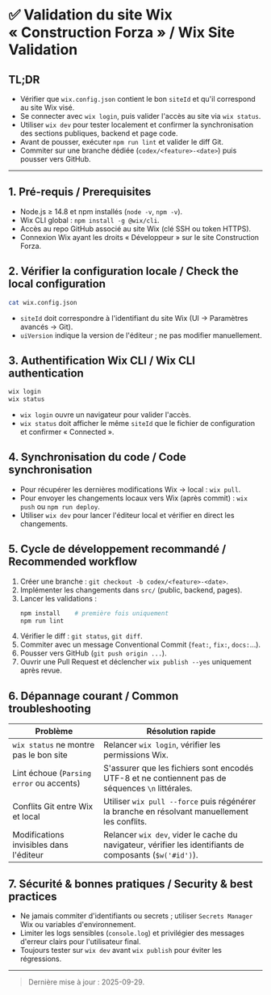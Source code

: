 # ✅ Validation du site Wix « Construction Forza » / Wix Site Validation

## TL;DR
- Vérifier que `wix.config.json` contient le bon `siteId` et qu'il correspond au site Wix visé.
- Se connecter avec `wix login`, puis valider l'accès au site via `wix status`.
- Utiliser `wix dev` pour tester localement et confirmer la synchronisation des sections publiques, backend et page code.
- Avant de pousser, exécuter `npm run lint` et valider le diff Git.
- Commiter sur une branche dédiée (`codex/<feature>-<date>`) puis pousser vers GitHub.

---

## 1. Pré-requis / Prerequisites
- Node.js ≥ 14.8 et npm installés (`node -v`, `npm -v`).
- Wix CLI global : `npm install -g @wix/cli`.
- Accès au repo GitHub associé au site Wix (clé SSH ou token HTTPS).
- Connexion Wix ayant les droits « Développeur » sur le site Construction Forza.

## 2. Vérifier la configuration locale / Check the local configuration
```bash
cat wix.config.json
```
- `siteId` doit correspondre à l'identifiant du site Wix (UI → Paramètres avancés → Git).
- `uiVersion` indique la version de l'éditeur ; ne pas modifier manuellement.

## 3. Authentification Wix CLI / Wix CLI authentication
```bash
wix login
wix status
```
- `wix login` ouvre un navigateur pour valider l'accès.
- `wix status` doit afficher le même `siteId` que le fichier de configuration et confirmer « Connected ».

## 4. Synchronisation du code / Code synchronisation
- Pour récupérer les dernières modifications Wix → local : `wix pull`.
- Pour envoyer les changements locaux vers Wix (après commit) : `wix push` ou `npm run deploy`.
- Utiliser `wix dev` pour lancer l'éditeur local et vérifier en direct les changements.

## 5. Cycle de développement recommandé / Recommended workflow
1. Créer une branche : `git checkout -b codex/<feature>-<date>`.
2. Implémenter les changements dans `src/` (public, backend, pages).
3. Lancer les validations :
   ```bash
   npm install    # première fois uniquement
   npm run lint
   ```
4. Vérifier le diff : `git status`, `git diff`.
5. Commiter avec un message Conventional Commit (`feat:`, `fix:`, `docs:`…).
6. Pousser vers GitHub (`git push origin ...`).
7. Ouvrir une Pull Request et déclencher `wix publish --yes` uniquement après revue.

## 6. Dépannage courant / Common troubleshooting
| Problème | Résolution rapide |
|----------|-------------------|
| `wix status` ne montre pas le bon site | Relancer `wix login`, vérifier les permissions Wix. |
| Lint échoue (`Parsing error` ou accents) | S'assurer que les fichiers sont encodés UTF-8 et ne contiennent pas de séquences `\n` littérales. |
| Conflits Git entre Wix et local | Utiliser `wix pull --force` puis régénérer la branche en résolvant manuellement les conflits. |
| Modifications invisibles dans l'éditeur | Relancer `wix dev`, vider le cache du navigateur, vérifier les identifiants de composants (`$w('#id')`). |

## 7. Sécurité & bonnes pratiques / Security & best practices
- Ne jamais commiter d'identifiants ou secrets ; utiliser `Secrets Manager` Wix ou variables d'environnement.
- Limiter les logs sensibles (`console.log`) et privilégier des messages d'erreur clairs pour l'utilisateur final.
- Toujours tester sur `wix dev` avant `wix publish` pour éviter les régressions.

---

> Dernière mise à jour : 2025-09-29.
